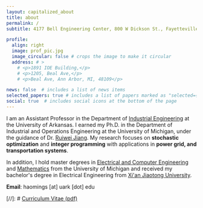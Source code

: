 ```yaml
---
layout: capitalized_about
title: about
permalink: /
subtitle: 4177 Bell Engineering Center, 800 W Dickson St., Fayetteville, AR, 72703

profile:
  align: right
  image: prof_pic.jpg
  image_circular: false # crops the image to make it circular
  address: # >
    # <p>1891 IOE Building,</p>
    # <p>1205, Beal Ave,</p>
    # <p>Beal Ave, Ann Arbor, MI, 48109</p>

news: false  # includes a list of news items
selected_papers: true # includes a list of papers marked as "selected={true}"
social: true  # includes social icons at the bottom of the page
---
```


I am an Assistant Professor in the Department of [Industrial Engineering](https://industrial-engineering.uark.edu/) at the University of Arkansas. I earned my Ph.D. in the Department of Industrial and Operations Engineering at the University of Michigan, under the guidance of Dr. [Ruiwei Jiang](https://sites.google.com/site/ruiweijianguf/). My research focuses on **stochastic optimization** and **integer programming** with applications in
**power grid, and transportation systems**. 

In addition, I hold master degrees in [Electrical and Computer Engineering](https://ece.engin.umich.edu/) and [Mathematics](https://lsa.umich.edu/math) from the University of Michigan and received my bachelor's degree in Electrical Engineering from [Xi'an Jiaotong University](http://en.xjtu.edu.cn/).

**Email**: haomings [at] uark [dot] edu

[//]: # [Curriculum Vitae (pdf)](./assets/pdf/cv_hmshen.pdf)
